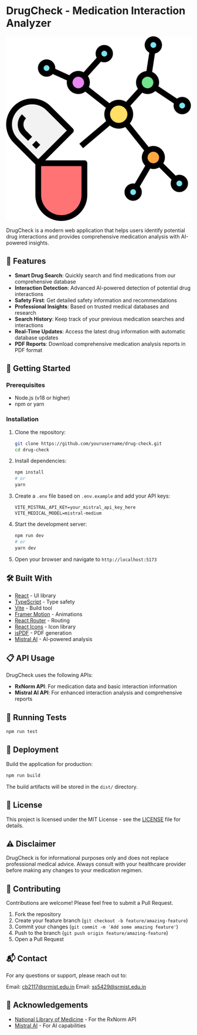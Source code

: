 # DrugCheck - Medication Interaction Analyzer

![DrugCheck Logo](public/favicon.ico)

DrugCheck is a modern web application that helps users identify potential drug interactions and provides comprehensive medication analysis with AI-powered insights.

## 🌟 Features

- **Smart Drug Search**: Quickly search and find medications from our comprehensive database
- **Interaction Detection**: Advanced AI-powered detection of potential drug interactions
- **Safety First**: Get detailed safety information and recommendations
- **Professional Insights**: Based on trusted medical databases and research
- **Search History**: Keep track of your previous medication searches and interactions
- **Real-Time Updates**: Access the latest drug information with automatic database updates
- **PDF Reports**: Download comprehensive medication analysis reports in PDF format

## 🚀 Getting Started

### Prerequisites

- Node.js (v18 or higher)
- npm or yarn

### Installation

1. Clone the repository:
   ```bash
   git clone https://github.com/yourusername/drug-check.git
   cd drug-check
   ```

2. Install dependencies:
   ```bash
   npm install
   # or
   yarn
   ```

3. Create a `.env` file based on `.env.example` and add your API keys:
   ```
   VITE_MISTRAL_API_KEY=your_mistral_api_key_here
   VITE_MEDICAL_MODEL=mistral-medium
   ```

4. Start the development server:
   ```bash
   npm run dev
   # or
   yarn dev
   ```

5. Open your browser and navigate to `http://localhost:5173`

## 🛠️ Built With

- [React](https://reactjs.org/) - UI library
- [TypeScript](https://www.typescriptlang.org/) - Type safety
- [Vite](https://vitejs.dev/) - Build tool
- [Framer Motion](https://www.framer.com/motion/) - Animations
- [React Router](https://reactrouter.com/) - Routing
- [React Icons](https://react-icons.github.io/react-icons/) - Icon library
- [jsPDF](https://github.com/parallax/jsPDF) - PDF generation
- [Mistral AI](https://mistral.ai/) - AI-powered analysis

## 📋 API Usage

DrugCheck uses the following APIs:

- **RxNorm API**: For medication data and basic interaction information
- **Mistral AI API**: For enhanced interaction analysis and comprehensive reports

## 🧪 Running Tests

```bash
npm run test
```


## 🚢 Deployment

Build the application for production:

```bash
npm run build
```


The build artifacts will be stored in the `dist/` directory.

## 📝 License

This project is licensed under the MIT License - see the [LICENSE](LICENSE) file for details.

## ⚠️ Disclaimer

DrugCheck is for informational purposes only and does not replace professional medical advice. Always consult with your healthcare provider before making any changes to your medication regimen.

## 🤝 Contributing

Contributions are welcome! Please feel free to submit a Pull Request.

1. Fork the repository
2. Create your feature branch (`git checkout -b feature/amazing-feature`)
3. Commit your changes (`git commit -m 'Add some amazing feature'`)
4. Push to the branch (`git push origin feature/amazing-feature`)
5. Open a Pull Request

## 📬 Contact

For any questions or support, please reach out to:

Email: cb2117@srmist.edu.in
Email: ss5429@srmist.edu.in


## 🙏 Acknowledgements

- [National Library of Medicine](https://www.nlm.nih.gov/) - For the RxNorm API
- [Mistral AI](https://mistral.ai/) - For AI capabilities




